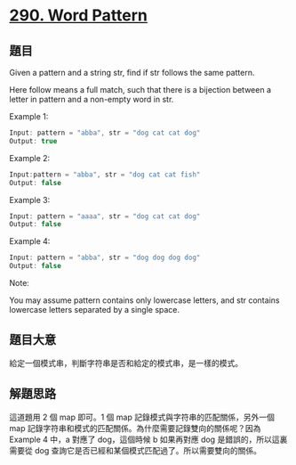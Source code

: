 # [290. Word Pattern](https://leetcode.com/problems/word-pattern/)

## 題目

Given a pattern and a string str, find if str follows the same pattern.

Here follow means a full match, such that there is a bijection between a letter in pattern and a non-empty word in str.

Example 1:

```c
Input: pattern = "abba", str = "dog cat cat dog"
Output: true
```

Example 2:

```c
Input:pattern = "abba", str = "dog cat cat fish"
Output: false
```

Example 3:

```c
Input: pattern = "aaaa", str = "dog cat cat dog"
Output: false
```

Example 4:

```c
Input: pattern = "abba", str = "dog dog dog dog"
Output: false
```

Note:

You may assume pattern contains only lowercase letters, and str contains lowercase letters separated by a single space.


## 題目大意

給定一個模式串，判斷字符串是否和給定的模式串，是一樣的模式。

## 解題思路

這道題用 2 個 map 即可。1 個 map 記錄模式與字符串的匹配關係，另外一個 map 記錄字符串和模式的匹配關係。為什麼需要記錄雙向的關係呢？因為 Example 4 中，a 對應了 dog，這個時候 b 如果再對應 dog 是錯誤的，所以這裏需要從 dog 查詢它是否已經和某個模式匹配過了。所以需要雙向的關係。



